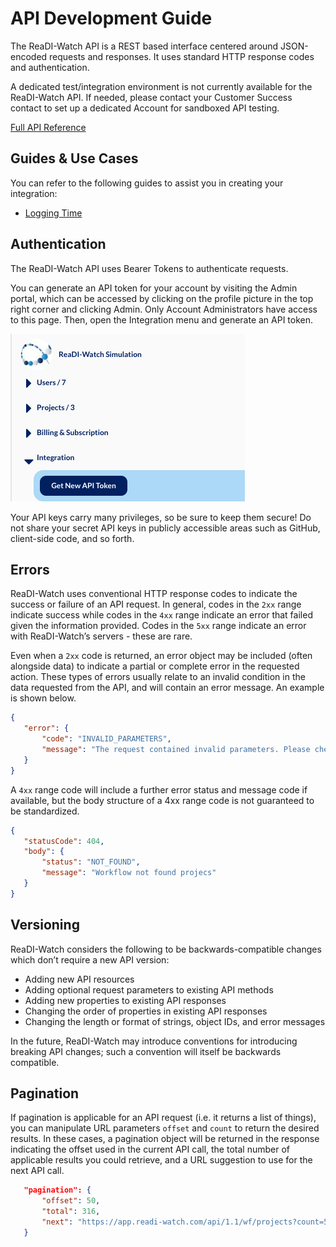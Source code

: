 # API Development Guide

The ReaDI-Watch API is a REST based interface centered around JSON-encoded requests and responses. It uses standard HTTP response codes and authentication.

A dedicated test/integration environment is not currently available for the ReaDI-Watch API. If needed, please contact your Customer Success contact to set up a dedicated Account for sandboxed API testing.

[Full API Reference](https://app.readi-watch.com/api-docs/reference)

## Guides & Use Cases

You can refer to the following guides to assist you in creating your integration:

- [Logging Time](guides/logging-time.md)

## Authentication

The ReaDI-Watch API uses Bearer Tokens to authenticate requests.

You can generate an API token for your account by visiting the Admin portal, which can be accessed by clicking on the profile picture in the top right corner and clicking Admin. Only Account Administrators have access to this page. Then, open the Integration menu and generate an API token.

![image](images/admin-get-token.png)

Your API keys carry many privileges, so be sure to keep them secure! Do not share your secret API keys in publicly accessible areas such as GitHub, client-side code, and so forth.

## Errors

ReaDI-Watch uses conventional HTTP response codes to indicate the success or failure of an API request. In general, codes in the `2xx` range indicate success while codes in the `4xx` range indicate an error that failed given the information provided. Codes in the `5xx` range indicate an error with ReaDI-Watch’s servers - these are rare.

Even when a `2xx` code is returned, an error object may be included (often alongside data) to indicate a partial or complete error in the requested action. These types of errors usually relate to an invalid condition in the data requested from the API, and will contain an error message. An example is shown below.

``` json
{
   "error": {
       "code": "INVALID_PARAMETERS",
       "message": "The request contained invalid parameters. Please check your request and try again.. The count requested is greater than the maximum value (100)"
   }
}
```

A `4xx` range code will include a further error status and message code if available, but the body structure of a 4xx range code is not guaranteed to be standardized.

```json
{
   "statusCode": 404,
   "body": {
       "status": "NOT_FOUND",
       "message": "Workflow not found projecs"
   }
}
```

## Versioning

ReaDI-Watch considers the following to be backwards-compatible changes which don’t require a new API version:

- Adding new API resources
- Adding optional request parameters to existing API methods
- Adding new properties to existing API responses
- Changing the order of properties in existing API responses
- Changing the length or format of strings, object IDs, and error messages

In the future, ReaDI-Watch may introduce conventions for introducing breaking API changes; such a convention will itself be backwards compatible.

## Pagination

If pagination is applicable for an API request (i.e. it returns a list of things), you can manipulate URL parameters `offset` and `count` to return the desired results. In these cases, a pagination object will be returned in the response indicating the offset used in the current API call, the total number of applicable results you could retrieve, and a URL suggestion to use for the next API call.

```json
   "pagination": {
       "offset": 50,
       "total": 316,
       "next": "https://app.readi-watch.com/api/1.1/wf/projects?count=5&offset=55"
   }
```
